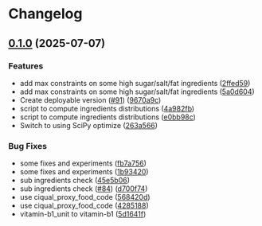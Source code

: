 # Changelog

## [0.1.0](https://github.com/openfoodfacts/recipe-estimator/compare/v0.0.1...v0.1.0) (2025-07-07)


### Features

* add max constraints on some high sugar/salt/fat ingredients ([2ffed59](https://github.com/openfoodfacts/recipe-estimator/commit/2ffed596fc7cc86f92ec72c00dbf0d110aabcfca))
* add max constraints on some high sugar/salt/fat ingredients ([5a0d604](https://github.com/openfoodfacts/recipe-estimator/commit/5a0d60464b7e2929f3033516b69b0cc1d42b0820))
* Create deployable version ([#91](https://github.com/openfoodfacts/recipe-estimator/issues/91)) ([9670a9c](https://github.com/openfoodfacts/recipe-estimator/commit/9670a9cdafc528ebffcec4ea747efc135ce04eae))
* script to compute ingredients distributions ([4a982fb](https://github.com/openfoodfacts/recipe-estimator/commit/4a982fb6d733f92cef035364d0c0c3ff177f49a8))
* script to compute ingredients distributions ([e0bb98c](https://github.com/openfoodfacts/recipe-estimator/commit/e0bb98cca31e409b71338b109e942380f0a84176))
* Switch to using SciPy optimize ([263a566](https://github.com/openfoodfacts/recipe-estimator/commit/263a56669e20a7b19f92c8df3eb54c07fd445de3))


### Bug Fixes

* some fixes and experiments ([fb7a756](https://github.com/openfoodfacts/recipe-estimator/commit/fb7a756f0140b7c22e1378a7e912b4d707b2c522))
* some fixes and experiments ([1b93420](https://github.com/openfoodfacts/recipe-estimator/commit/1b93420f78afcae51a5713cb72b107da61193d37))
* sub ingredients check ([45e5b06](https://github.com/openfoodfacts/recipe-estimator/commit/45e5b064cadd43b1a0b1ec86767d0961034f3f36))
* sub ingredients check ([#84](https://github.com/openfoodfacts/recipe-estimator/issues/84)) ([d700f74](https://github.com/openfoodfacts/recipe-estimator/commit/d700f74d163217063801b54039c8299812e527c5))
* use ciqual_proxy_food_code ([568420d](https://github.com/openfoodfacts/recipe-estimator/commit/568420da3949b55e5bb3165603121a94de039f12))
* use ciqual_proxy_food_code ([4285188](https://github.com/openfoodfacts/recipe-estimator/commit/4285188f8ec5dd2ea6eb2b09a73d7838824fde20))
* vitamin-b1_unit to vitamin-b1 ([5d1641f](https://github.com/openfoodfacts/recipe-estimator/commit/5d1641f0deefad1975566a8da1b0963322dc2d8f))

